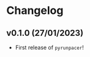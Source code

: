 # Changelog

<!--next-version-placeholder-->

## v0.1.0 (27/01/2023)

- First release of `pyrunpacer`!